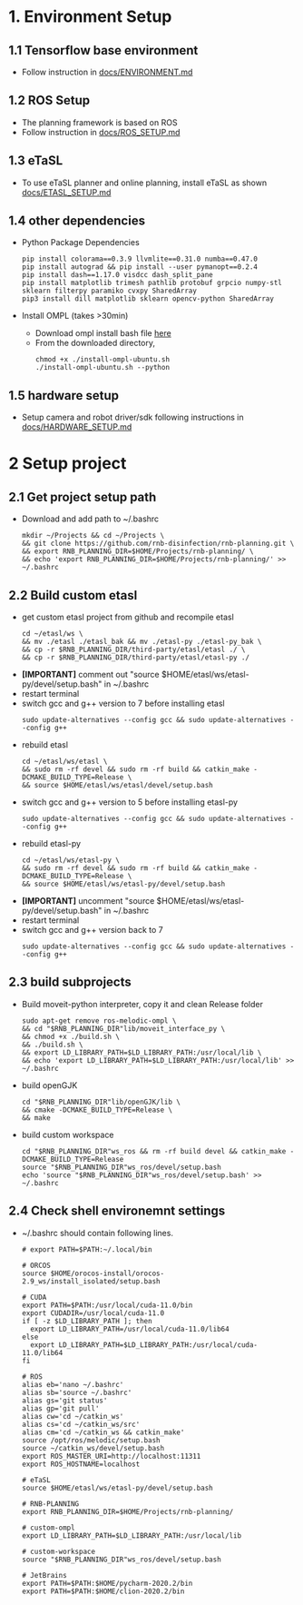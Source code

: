 # 1. Environment Setup  

## 1.1 Tensorflow base environment  
* Follow instruction in [docs/ENVIRONMENT.md](docs/ENVIRONMENT.md)    
   
## 1.2 ROS Setup  
* The planning framework is based on ROS  
* Follow instruction in [docs/ROS_SETUP.md](docs/ROS_SETUP.md)  

## 1.3 eTaSL  
* To use eTaSL planner and online planning, install eTaSL as shown [docs/ETASL_SETUP.md](docs/ETASL_SETUP.md)  
 
## 1.4 other dependencies    
* Python Package Dependencies  
  ```
  pip install colorama==0.3.9 llvmlite==0.31.0 numba==0.47.0
  pip install autograd && pip install --user pymanopt==0.2.4
  pip install dash==1.17.0 visdcc dash_split_pane
  pip install matplotlib trimesh pathlib protobuf grpcio numpy-stl sklearn filterpy paramiko cvxpy SharedArray  
  pip3 install dill matplotlib sklearn opencv-python SharedArray  
  ```
  
* Install OMPL (takes >30min)
    * Download ompl install bash file [here](third-party/ompl/install-ompl-ubuntu.sh)
    * From the downloaded directory, 
        ```
        chmod +x ./install-ompl-ubuntu.sh
        ./install-ompl-ubuntu.sh --python
        ```
  
## 1.5 hardware setup
* Setup camera and robot driver/sdk following instructions in [docs/HARDWARE_SETUP.md](docs/HARDWARE_SETUP.md) 
  
# 2 Setup project  
## 2.1 Get project setup path  
* Download and add path to ~/.bashrc    
  ```
  mkdir ~/Projects && cd ~/Projects \
  && git clone https://github.com/rnb-disinfection/rnb-planning.git \
  && export RNB_PLANNING_DIR=$HOME/Projects/rnb-planning/ \
  && echo 'export RNB_PLANNING_DIR=$HOME/Projects/rnb-planning/' >> ~/.bashrc
  ```
  
## 2.2 Build custom etasl
* get custom etasl project from github and recompile etasl  
    ```
    cd ~/etasl/ws \
    && mv ./etasl ./etasl_bak && mv ./etasl-py ./etasl-py_bak \
    && cp -r $RNB_PLANNING_DIR/third-party/etasl/etasl ./ \
    && cp -r $RNB_PLANNING_DIR/third-party/etasl/etasl-py ./
    ```
* **[IMPORTANT]** comment out "source $HOME/etasl/ws/etasl-py/devel/setup.bash" in ~/.bashrc
* restart terminal  
* switch gcc and g++ version to 7 before installing etasl
    ```
    sudo update-alternatives --config gcc && sudo update-alternatives --config g++  
    ```
* rebuild etasl 
    ```
    cd ~/etasl/ws/etasl \
    && sudo rm -rf devel && sudo rm -rf build && catkin_make -DCMAKE_BUILD_TYPE=Release \
    && source $HOME/etasl/ws/etasl/devel/setup.bash   
    ```
* switch gcc and g++ version to 5 before installing etasl-py
    ```
    sudo update-alternatives --config gcc && sudo update-alternatives --config g++  
    ```
* rebuild etasl-py 
    ```
    cd ~/etasl/ws/etasl-py \
    && sudo rm -rf devel && sudo rm -rf build && catkin_make -DCMAKE_BUILD_TYPE=Release \
    && source $HOME/etasl/ws/etasl-py/devel/setup.bash   
    ```
* **[IMPORTANT]** uncomment "source $HOME/etasl/ws/etasl-py/devel/setup.bash" in ~/.bashrc
* restart terminal  
* switch gcc and g++ version back to 7
    ```
    sudo update-alternatives --config gcc && sudo update-alternatives --config g++  
    ```
  
## 2.3 build subprojects
* Build moveit-python interpreter, copy it and clean Release folder  
    ```
    sudo apt-get remove ros-melodic-ompl \
    && cd "$RNB_PLANNING_DIR"lib/moveit_interface_py \
    && chmod +x ./build.sh \
    && ./build.sh \
    && export LD_LIBRARY_PATH=$LD_LIBRARY_PATH:/usr/local/lib \
    && echo 'export LD_LIBRARY_PATH=$LD_LIBRARY_PATH:/usr/local/lib' >> ~/.bashrc
    ```

* build openGJK
    ```
    cd "$RNB_PLANNING_DIR"lib/openGJK/lib \
    && cmake -DCMAKE_BUILD_TYPE=Release \
    && make
    ```
  
* build custom workspace  
    ```
    cd "$RNB_PLANNING_DIR"ws_ros && rm -rf build devel && catkin_make -DCMAKE_BUILD_TYPE=Release  
    source "$RNB_PLANNING_DIR"ws_ros/devel/setup.bash
    echo 'source "$RNB_PLANNING_DIR"ws_ros/devel/setup.bash' >> ~/.bashrc
    ```

## 2.4 Check shell environemnt settings
* ~/.bashrc should contain following lines.  
   ```
   # export PATH=$PATH:~/.local/bin  

   # ORCOS
   source $HOME/orocos-install/orocos-2.9_ws/install_isolated/setup.bash

   # CUDA
   export PATH=$PATH:/usr/local/cuda-11.0/bin
   export CUDADIR=/usr/local/cuda-11.0
   if [ -z $LD_LIBRARY_PATH ]; then
     export LD_LIBRARY_PATH=/usr/local/cuda-11.0/lib64
   else
     export LD_LIBRARY_PATH=$LD_LIBRARY_PATH:/usr/local/cuda-11.0/lib64
   fi

   # ROS
   alias eb='nano ~/.bashrc'
   alias sb='source ~/.bashrc'
   alias gs='git status'
   alias gp='git pull'
   alias cw='cd ~/catkin_ws'
   alias cs='cd ~/catkin_ws/src'
   alias cm='cd ~/catkin_ws && catkin_make'
   source /opt/ros/melodic/setup.bash
   source ~/catkin_ws/devel/setup.bash
   export ROS_MASTER_URI=http://localhost:11311
   export ROS_HOSTNAME=localhost

   # eTaSL
   source $HOME/etasl/ws/etasl-py/devel/setup.bash

   # RNB-PLANNING
   export RNB_PLANNING_DIR=$HOME/Projects/rnb-planning/

   # custom-ompl
   export LD_LIBRARY_PATH=$LD_LIBRARY_PATH:/usr/local/lib

   # custom-workspace
   source "$RNB_PLANNING_DIR"ws_ros/devel/setup.bash

   # JetBrains  
   export PATH=$PATH:$HOME/pycharm-2020.2/bin  
   export PATH=$PATH:$HOME/clion-2020.2/bin  
   ```
